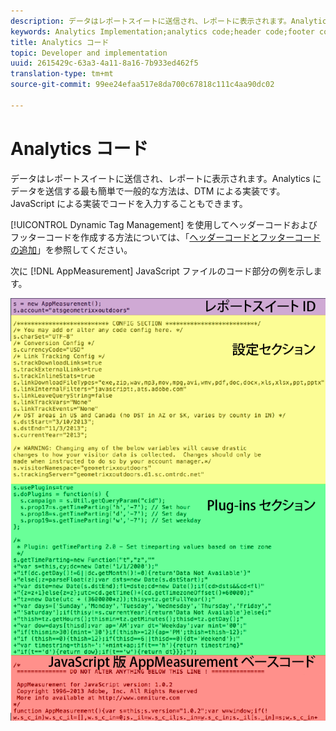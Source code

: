 ```yaml
---
description: データはレポートスイートに送信され、レポートに表示されます。Analytics にデータを送信する最も簡単で一般的な方法は、DTM による実装です。JavaScript による実装でコードを入力することもできます。
keywords: Analytics Implementation;analytics code;header code;footer code;header;footer;dynamic tag management;dtm;javascript
title: Analytics コード
topic: Developer and implementation
uuid: 2615429c-63a3-4a11-8a16-7b933ed462f5
translation-type: tm+mt
source-git-commit: 99ee24efaa517e8da700c67818c111c4aa90dc02

---
```



# Analytics コード

データはレポートスイートに送信され、レポートに表示されます。Analytics にデータを送信する最も簡単で一般的な方法は、DTM による実装です。JavaScript による実装でコードを入力することもできます。

[!UICONTROL Dynamic Tag Management] を使用してヘッダーコードおよびフッターコードを作成する方法については、「[ヘッダーコードとフッターコードの追加](/help/implement/c-implement-with-dtm/c-headers-footers/t-header-footer-code.md)」を参照してください。

次に [!DNL AppMeasurement] JavaScript ファイルのコード部分の例を示します。

![](assets/appmeasurement-js.png)

